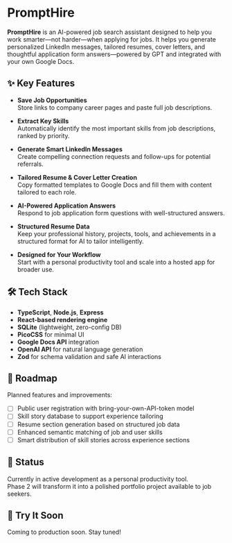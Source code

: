 # PromptHire

**PromptHire** is an AI-powered job search assistant designed to help you work smarter—not harder—when applying for jobs. It helps you generate personalized LinkedIn messages, tailored resumes, cover letters, and thoughtful application form answers—powered by GPT and integrated with your own Google Docs.

## ✨ Key Features

- **Save Job Opportunities**  
  Store links to company career pages and paste full job descriptions.

- **Extract Key Skills**  
  Automatically identify the most important skills from job descriptions, ranked by priority.

- **Generate Smart LinkedIn Messages**  
  Create compelling connection requests and follow-ups for potential referrals.

- **Tailored Resume & Cover Letter Creation**  
  Copy formatted templates to Google Docs and fill them with content tailored to each role.

- **AI-Powered Application Answers**  
  Respond to job application form questions with well-structured answers.

- **Structured Resume Data**  
  Keep your professional history, projects, tools, and achievements in a structured format for AI to tailor intelligently.

- **Designed for Your Workflow**  
  Start with a personal productivity tool and scale into a hosted app for broader use.

## 🛠️ Tech Stack

- **TypeScript**, **Node.js**, **Express**
- **React-based rendering engine**
- **SQLite** (lightweight, zero-config DB)
- **PicoCSS** for minimal UI
- **Google Docs API** integration
- **OpenAI API** for natural language generation
- **Zod** for schema validation and safe AI interactions

## 🚧 Roadmap

Planned features and improvements:

- [ ] Public user registration with bring-your-own-API-token model
- [ ] Skill story database to support experience tailoring
- [ ] Resume section generation based on structured job data
- [ ] Enhanced semantic matching of job and user skills
- [ ] Smart distribution of skill stories across experience sections

## 📁 Status

Currently in active development as a personal productivity tool.  
Phase 2 will transform it into a polished portfolio project available to job seekers.

## 🚀 Try It Soon

Coming to production soon. Stay tuned!
